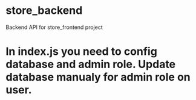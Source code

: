 # store_backend
Backend API for store_frontend project
# In index.js you need to config database and admin role. Update database manualy for admin role on user.
